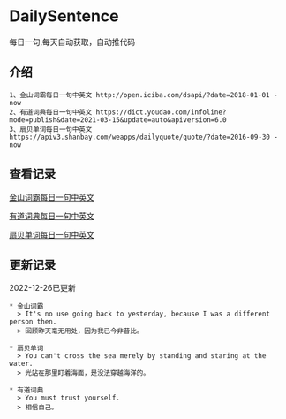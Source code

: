 # DailySentence

每日一句,每天自动获取，自动推代码

## 介绍

```
1、金山词霸每日一句中英文 http://open.iciba.com/dsapi/?date=2018-01-01 - now
2、有道词典每日一句中英文 https://dict.youdao.com/infoline?mode=publish&date=2021-03-15&update=auto&apiversion=6.0
3、扇贝单词每日一句中英文 https://apiv3.shanbay.com/weapps/dailyquote/quote/?date=2016-09-30 - now
```

## 查看记录

[金山词霸每日一句中英文](./data/iciba/)

[有道词典每日一句中英文](./data/youdao/)

[扇贝单词每日一句中英文](./data/shanbay/)

## 更新记录
2022-12-26已更新 
```
* 金山词霸
  > It's no use going back to yesterday, because I was a different person then.
  > 回顾昨天毫无用处，因为我已今非昔比。

* 扇贝单词
  > You can't cross the sea merely by standing and staring at the water.
  > 光站在那里盯着海面，是没法穿越海洋的。

* 有道词典
  > You must trust yourself.
  > 相信自己。

```
